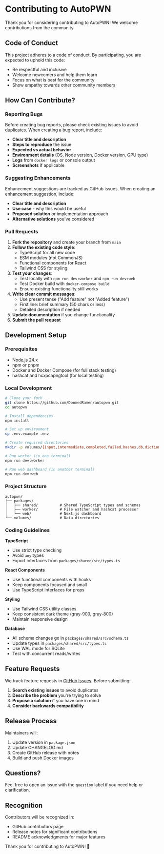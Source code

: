 # Contributing to AutoPWN

Thank you for considering contributing to AutoPWN! We welcome contributions from the community.

## Code of Conduct

This project adheres to a code of conduct. By participating, you are expected to uphold this code:

- Be respectful and inclusive
- Welcome newcomers and help them learn
- Focus on what is best for the community
- Show empathy towards other community members

## How Can I Contribute?

### Reporting Bugs

Before creating bug reports, please check existing issues to avoid duplicates. When creating a bug report, include:

- **Clear title and description**
- **Steps to reproduce** the issue
- **Expected vs actual behavior**
- **Environment details** (OS, Node version, Docker version, GPU type)
- **Logs** from `docker logs` or console output
- **Screenshots** if applicable

### Suggesting Enhancements

Enhancement suggestions are tracked as GitHub issues. When creating an enhancement suggestion, include:

- **Clear title and description**
- **Use case** - why this would be useful
- **Proposed solution** or implementation approach
- **Alternative solutions** you've considered

### Pull Requests

1. **Fork the repository** and create your branch from `main`
2. **Follow the existing code style**:
   - TypeScript for all new code
   - ESM modules (not CommonJS)
   - Functional components for React
   - Tailwind CSS for styling
3. **Test your changes**:
   - Test locally with `npm run dev:worker` and `npm run dev:web`
   - Test Docker build with `docker-compose build`
   - Ensure existing functionality still works
4. **Write clear commit messages**:
   - Use present tense ("Add feature" not "Added feature")
   - First line: brief summary (50 chars or less)
   - Detailed description if needed
5. **Update documentation** if you change functionality
6. **Submit the pull request**

## Development Setup

### Prerequisites

- Node.js 24.x
- npm or pnpm
- Docker and Docker Compose (for full stack testing)
- hashcat and hcxpcapngtool (for local testing)

### Local Development

```bash
# Clone your fork
git clone https://github.com/DoomedRamen/autopwn.git
cd autopwn

# Install dependencies
npm install

# Set up environment
cp .env.example .env

# Create required directories
mkdir -p volumes/{input,intermediate,completed,failed,hashes,db,dictionaries}

# Run worker (in one terminal)
npm run dev:worker

# Run web dashboard (in another terminal)
npm run dev:web
```

### Project Structure

```
autopwn/
├── packages/
│   ├── shared/          # Shared TypeScript types and schemas
│   ├── worker/          # File watcher and hashcat processor
│   └── web/             # Next.js dashboard
└── volumes/             # Data directories
```

### Coding Guidelines

**TypeScript**
- Use strict type checking
- Avoid `any` types
- Export interfaces from `packages/shared/src/types.ts`

**React Components**
- Use functional components with hooks
- Keep components focused and small
- Use TypeScript interfaces for props

**Styling**
- Use Tailwind CSS utility classes
- Keep consistent dark theme (gray-900, gray-800)
- Maintain responsive design

**Database**
- All schema changes go in `packages/shared/src/schema.ts`
- Update types in `packages/shared/src/types.ts`
- Use WAL mode for SQLite
- Test with concurrent reads/writes

## Feature Requests

We track feature requests in [GitHub Issues](https://github.com/DoomedRamen/autopwn/issues). Before submitting:

1. **Search existing issues** to avoid duplicates
2. **Describe the problem** you're trying to solve
3. **Propose a solution** if you have one in mind
4. **Consider backwards compatibility**

## Release Process

Maintainers will:

1. Update version in `package.json`
2. Update CHANGELOG.md
3. Create GitHub release with notes
4. Build and push Docker images

## Questions?

Feel free to open an issue with the `question` label if you need help or clarification.

## Recognition

Contributors will be recognized in:
- GitHub contributors page
- Release notes for significant contributions
- README acknowledgments for major features

Thank you for contributing to AutoPWN! 🔐
